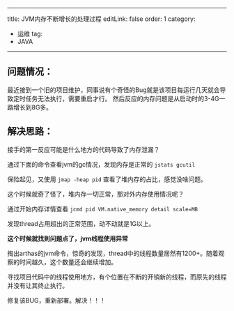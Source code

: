 
---
title: JVM内存不断增长的处理过程
editLink: false
order: 1
category:
  - 运维
tag:
  - JAVA
---
## 问题情况：
最近接到一个旧的项目维护，同事说有个奇怪的Bug就是该项目每运行几天就会导致定时任务无法执行，需要重启才行。
然后反应的内存问题是从启动时的3-4G一路增长到8G多。

## 解决思路：
接手的第一反应可能是什么地方的代码导致了内存泄漏？

通过下面的命令查看jvm的gc情况，发现内存是正常的
`jstats gcutil` 

保险起见，又使用
`jmap -heap pid`
查看了堆内存的占比，感觉没啥问题。

这个时候就奇了怪了，堆内存一切正常，那对外内存使用情况呢？

通过开始内存详情查看
`jcmd pid VM.native_memory detail scale=MB`

发现thread占用超出的正常范围，动不动就是1G以上。


**这个时候就找到问题点了，jvm线程使用异常**

掏出arthas的jvm命令，惊奇的发现，thread中的线程数量居然有1200+。随着观察的时间越久，这个数量还会继续增加。

寻找项目代码中的线程使用地方，有个位置在不断的开销新的线程，而原先的线程并没有让其终止执行。

修复该BUG，重新部署。解决！！！



